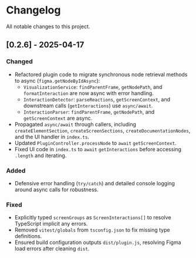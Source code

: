 # Changelog

All notable changes to this project.

## [0.2.6] - 2025-04-17

### Changed

- Refactored plugin code to migrate synchronous node retrieval methods to async (`figma.getNodeByIdAsync`):
  - `VisualizationService`: `findParentFrame`, `getNodePath`, and `formatInteraction` are now async with error handling.
  - `InteractionDetector`: `parseReactions`, `getScreenContext`, and downstream calls (`getInteractions`) use `async/await`.
  - `InteractionParser`: `findParentFrame`, `getNodePath`, and `getScreenContext` are async.
- Propagated `async/await` through callers, including `createElementSection`, `createScreenSections`, `createDocumentationNodes`, and the UI handler in `index.ts`.
- Updated `PluginController.processNode` to `await` `getScreenContext`.
- Fixed UI code in `index.ts` to `await` `getInteractions` before accessing `.length` and iterating.

### Added

- Defensive error handling (`try/catch`) and detailed console logging around async calls for robustness.

### Fixed

- Explicitly typed `screenGroups` as `ScreenInteractions[]` to resolve TypeScript implicit any errors.
- Removed `vitest/globals` from `tsconfig.json` to fix missing type definitions.
- Ensured build configuration outputs `dist/plugin.js`, resolving Figma load errors after cleaning `dist`.
